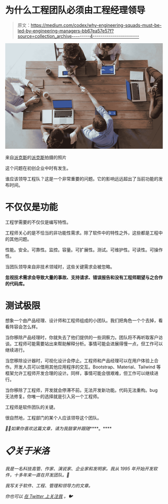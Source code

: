 # 为什么工程团队必须由工程经理领导

> 原文：<https://medium.com/codex/why-engineering-squads-must-be-led-by-engineering-managers-bb67ea57e57f?source=collection_archive---------4----------------------->

![](img/5f360a79d35e1244538c8bfa81edf467.png)

来自[派克斯](https://www.pexels.com/photo/group-of-person-sitting-indoors-3184306/?utm_content=attributionCopyText&utm_medium=referral&utm_source=pexels)的[派克斯](https://www.pexels.com/@fauxels?utm_content=attributionCopyText&utm_medium=referral&utm_source=pexels)拍摄的照片

这个问题在初创企业中时有发生。

谁应该领导工程队？这是一个非常重要的问题。它的影响远远超出了当前功能的发布时间。

# 不仅仅是功能

工程学需要的不仅仅是编写特性。

工程师关心的是不恰当的非功能性需求。除了软件中的特性之外，这些都是工程中的其他问题。

性能。安全。可靠性。监控。容量。可扩展性。测试。可维护性。可读性。可操作性。

当团队领导来自非技术领域时，这些关键需求会被忽略。

**忽视技术需求会导致大量的事故、支持请求、错误报告和没有工程师期望与之合作的代码库。**

# 测试极限

想象一个由产品经理、设计师和工程师组成的小团队。我们把角色一个个去掉，看看阵容会怎么样。

当你移除产品经理时，你就失去了他们提供的一些洞察力。团队将不再听取客户访谈。工程师可能需要站出来帮助解释分析。事情可能会进展得慢一点，但工作可以继续进行。

当您移除设计器时，可视化设计会停止。工程师和产品经理可以在用户体验上合作。开发人员可以借用其他应用程序的交互。Bootstrap、Material、Tailwind 等框架允许工程师开发合理的设计。同样，事情可能会很艰难，但工作可以继续进行。

当你移除了工程师，开发就会停滞不前。无法开发新功能。代码无法重构。bug 无法修复。你唯一的选择就是引入另一个工程师。

工程师是软件团队的关键。

很自然地，工程部门的某个人应该领导这个团队。

*👏🏻如果你喜欢这篇文章，请为我鼓掌并跟随*****。****

# *📋关于米洛*

*我是一名科技高管、作家、演说家、企业家和发明家。我从 1995 年开始开发软件，十多年来一直在开发团队。🚀*

*我写关于软件、工程、管理和领导力的文章。*

**你也可以* [*在 Twitter 上关注我*](https://twitter.com/milotodorovich) *。🐦**